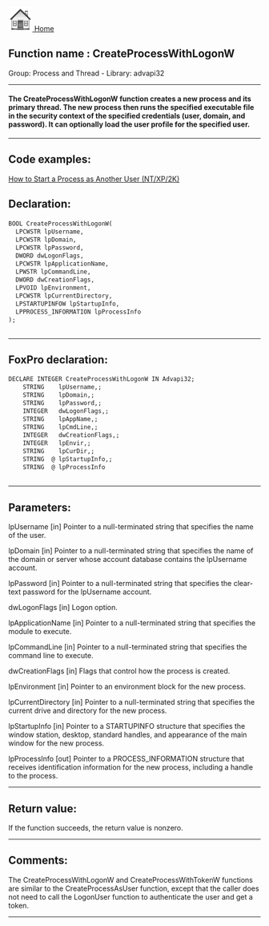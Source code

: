 [<img src="../../images/home.png"> Home ](https://github.com/VFPX/Win32API)  

## Function name : CreateProcessWithLogonW
Group: Process and Thread - Library: advapi32    
***  


#### The CreateProcessWithLogonW function creates a new process and its primary thread. The new process then runs the specified executable file in the security context of the specified credentials (user, domain, and password). It can optionally load the user profile for the specified user.
***  


## Code examples:
[How to Start a Process as Another User (NT/XP/2K)](../../samples/sample_426.md)  

## Declaration:
```foxpro  
BOOL CreateProcessWithLogonW(
  LPCWSTR lpUsername,
  LPCWSTR lpDomain,
  LPCWSTR lpPassword,
  DWORD dwLogonFlags,
  LPCWSTR lpApplicationName,
  LPWSTR lpCommandLine,
  DWORD dwCreationFlags,
  LPVOID lpEnvironment,
  LPCWSTR lpCurrentDirectory,
  LPSTARTUPINFOW lpStartupInfo,
  LPPROCESS_INFORMATION lpProcessInfo
);
  
```  
***  


## FoxPro declaration:
```foxpro  
DECLARE INTEGER CreateProcessWithLogonW IN Advapi32;
	STRING    lpUsername,;
	STRING    lpDomain,;
	STRING    lpPassword,;
	INTEGER   dwLogonFlags,;
	STRING    lpAppName,;
	STRING    lpCmdLine,;
	INTEGER   dwCreationFlags,;
	INTEGER   lpEnvir,;
	STRING    lpCurDir,;
	STRING  @ lpStartupInfo,;
	STRING  @ lpProcessInfo
  
```  
***  


## Parameters:
lpUsername 
[in] Pointer to a null-terminated string that specifies the name of the user. 

lpDomain 
[in] Pointer to a null-terminated string that specifies the name of the domain or server whose account database contains the lpUsername account. 

lpPassword 
[in] Pointer to a null-terminated string that specifies the clear-text password for the lpUsername account. 

dwLogonFlags 
[in] Logon option. 

lpApplicationName 
[in] Pointer to a null-terminated string that specifies the module to execute. 

lpCommandLine 
[in] Pointer to a null-terminated string that specifies the command line to execute.

dwCreationFlags 
[in] Flags that control how the process is created.

lpEnvironment 
[in] Pointer to an environment block for the new process.

lpCurrentDirectory 
[in] Pointer to a null-terminated string that specifies the current drive and directory for the new process. 

lpStartupInfo 
[in] Pointer to a STARTUPINFO structure that specifies the window station, desktop, standard handles, and appearance of the main window for the new process.

lpProcessInfo 
[out] Pointer to a PROCESS_INFORMATION structure that receives identification information for the new process, including a handle to the process.  
***  


## Return value:
If the function succeeds, the return value is nonzero.  
***  


## Comments:
The CreateProcessWithLogonW and CreateProcessWithTokenW functions are similar to the CreateProcessAsUser function, except that the caller does not need to call the LogonUser function to authenticate the user and get a token.  
  
***  

